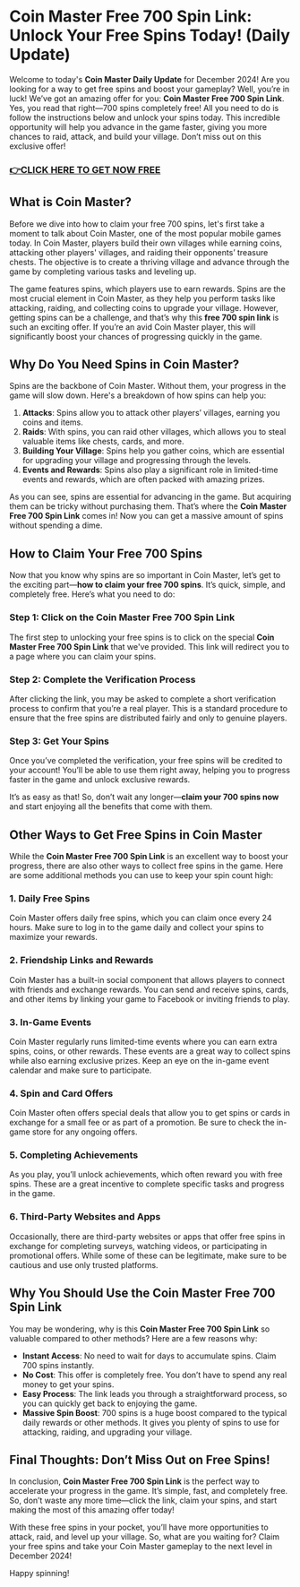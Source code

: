 # Coin Master Free 700 Spin Link: Unlock Your Free Spins Today! (Daily Update)

Welcome to today's **Coin Master Daily Update** for December 2024! Are you looking for a way to get free spins and boost your gameplay? Well, you’re in luck! We’ve got an amazing offer for you: **Coin Master Free 700 Spin Link**. Yes, you read that right—700 spins completely free! All you need to do is follow the instructions below and unlock your spins today. This incredible opportunity will help you advance in the game faster, giving you more chances to raid, attack, and build your village. Don’t miss out on this exclusive offer!

### [👉CLICK HERE TO GET NOW FREE](https://freeforyou.xyz/cms/)

## What is Coin Master?

Before we dive into how to claim your free 700 spins, let's first take a moment to talk about Coin Master, one of the most popular mobile games today. In Coin Master, players build their own villages while earning coins, attacking other players' villages, and raiding their opponents’ treasure chests. The objective is to create a thriving village and advance through the game by completing various tasks and leveling up.

The game features spins, which players use to earn rewards. Spins are the most crucial element in Coin Master, as they help you perform tasks like attacking, raiding, and collecting coins to upgrade your village. However, getting spins can be a challenge, and that’s why this **free 700 spin link** is such an exciting offer. If you’re an avid Coin Master player, this will significantly boost your chances of progressing quickly in the game.

## Why Do You Need Spins in Coin Master?

Spins are the backbone of Coin Master. Without them, your progress in the game will slow down. Here's a breakdown of how spins can help you:

1. **Attacks**: Spins allow you to attack other players’ villages, earning you coins and items.
2. **Raids**: With spins, you can raid other villages, which allows you to steal valuable items like chests, cards, and more.
3. **Building Your Village**: Spins help you gather coins, which are essential for upgrading your village and progressing through the levels.
4. **Events and Rewards**: Spins also play a significant role in limited-time events and rewards, which are often packed with amazing prizes.

As you can see, spins are essential for advancing in the game. But acquiring them can be tricky without purchasing them. That’s where the **Coin Master Free 700 Spin Link** comes in! Now you can get a massive amount of spins without spending a dime.

## How to Claim Your Free 700 Spins

Now that you know why spins are so important in Coin Master, let’s get to the exciting part—**how to claim your free 700 spins**. It’s quick, simple, and completely free. Here’s what you need to do:

### Step 1: Click on the Coin Master Free 700 Spin Link

The first step to unlocking your free spins is to click on the special **Coin Master Free 700 Spin Link** that we've provided. This link will redirect you to a page where you can claim your spins.

### Step 2: Complete the Verification Process

After clicking the link, you may be asked to complete a short verification process to confirm that you’re a real player. This is a standard procedure to ensure that the free spins are distributed fairly and only to genuine players.

### Step 3: Get Your Spins

Once you’ve completed the verification, your free spins will be credited to your account! You’ll be able to use them right away, helping you to progress faster in the game and unlock exclusive rewards.

It’s as easy as that! So, don’t wait any longer—**claim your 700 spins now** and start enjoying all the benefits that come with them.

## Other Ways to Get Free Spins in Coin Master

While the **Coin Master Free 700 Spin Link** is an excellent way to boost your progress, there are also other ways to collect free spins in the game. Here are some additional methods you can use to keep your spin count high:

### 1. **Daily Free Spins**

Coin Master offers daily free spins, which you can claim once every 24 hours. Make sure to log in to the game daily and collect your spins to maximize your rewards.

### 2. **Friendship Links and Rewards**

Coin Master has a built-in social component that allows players to connect with friends and exchange rewards. You can send and receive spins, cards, and other items by linking your game to Facebook or inviting friends to play.

### 3. **In-Game Events**

Coin Master regularly runs limited-time events where you can earn extra spins, coins, or other rewards. These events are a great way to collect spins while also earning exclusive prizes. Keep an eye on the in-game event calendar and make sure to participate.

### 4. **Spin and Card Offers**

Coin Master often offers special deals that allow you to get spins or cards in exchange for a small fee or as part of a promotion. Be sure to check the in-game store for any ongoing offers.

### 5. **Completing Achievements**

As you play, you’ll unlock achievements, which often reward you with free spins. These are a great incentive to complete specific tasks and progress in the game.

### 6. **Third-Party Websites and Apps**

Occasionally, there are third-party websites or apps that offer free spins in exchange for completing surveys, watching videos, or participating in promotional offers. While some of these can be legitimate, make sure to be cautious and use only trusted platforms.

## Why You Should Use the Coin Master Free 700 Spin Link

You may be wondering, why is this **Coin Master Free 700 Spin Link** so valuable compared to other methods? Here are a few reasons why:

- **Instant Access**: No need to wait for days to accumulate spins. Claim 700 spins instantly.
- **No Cost**: This offer is completely free. You don’t have to spend any real money to get your spins.
- **Easy Process**: The link leads you through a straightforward process, so you can quickly get back to enjoying the game.
- **Massive Spin Boost**: 700 spins is a huge boost compared to the typical daily rewards or other methods. It gives you plenty of spins to use for attacking, raiding, and upgrading your village.

## Final Thoughts: Don’t Miss Out on Free Spins!

In conclusion, **Coin Master Free 700 Spin Link** is the perfect way to accelerate your progress in the game. It’s simple, fast, and completely free. So, don’t waste any more time—click the link, claim your spins, and start making the most of this amazing offer today!

With these free spins in your pocket, you’ll have more opportunities to attack, raid, and level up your village. So, what are you waiting for? Claim your free spins and take your Coin Master gameplay to the next level in December 2024!

Happy spinning!

